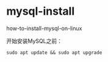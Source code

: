 # mysql-install
how-to-install-mysql-on-linux


开始安装MySQL之前：

```
sudo apt update && sudo apt upgrade
```

